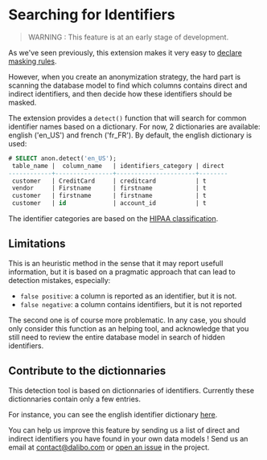 Searching for Identifiers
===============================================================================

> WARNING : This feature is at an early stage of development.

As we've seen previously, this extension makes it very easy to
[declare masking rules].

[declare masking rules]: declare_masking_rules.md

However, when you create an anonymization strategy, the hard part is
scanning the database model to find which columns contains direct and indirect
identifiers, and then decide how these identifiers should be masked.

The extension provides a `detect()` function that will search for common
identifier names based on a dictionary. For now, 2 dictionaries are available:
english ('en_US') and french ('fr_FR'). By default, the english dictionary is
used:

```sql
# SELECT anon.detect('en_US');
 table_name |  column_name   | identifiers_category | direct
------------+----------------+----------------------+--------
 customer   | CreditCard     | creditcard           | t
 vendor     | Firstname      | firstname            | t
 customer   | firstname      | firstname            | t
 customer   | id             | account_id           | t
```

The identifier categories are based on the [HIPAA classification].

[HIPAA classification]: https://www.luc.edu/its/aboutits/itspoliciesguidelines/hipaainformation/18hipaaidentifiers/

Limitations
---------------------------------------------------------------------------------

This is an heuristic method in the sense that it may report usefull information,
but it is based on a pragmatic approach that can lead to detection mistakes,
especially:

* `false positive`: a column is reported as an identifier, but it is not.
* `false negative`: a column contains identifiers, but it is not reported

The second one is of course more problematic. In any case, you should only
consider this function as an helping tool, and acknowledge that you still need
to review the entire database model in search of hidden identifiers.

Contribute to the dictionnaries
---------------------------------------------------------------------------------

This detection tool is based on dictionnaries of identifiers. Currently these
dictionnaries contain only a few entries.

For instance, you can see the english identifier dictionary [here].

[here]: https://gitlab.com/dalibo/postgresql_anonymizer/-/blob/master/data/identifier_en_US.csv

You can help us improve this feature by sending us a list of direct and
indirect identifiers you have found in your own data models ! Send us an
email at <contact@dalibo.com> or [open an issue] in the project.

[open an issue]: https://gitlab.com/dalibo/postgresql_anonymizer/-/issues

